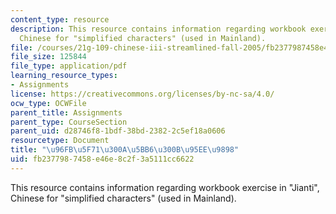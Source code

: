 ```yaml
---
content_type: resource
description: This resource contains information regarding workbook exercise in "Jianti",
  Chinese for "simplified characters" (used in Mainland).
file: /courses/21g-109-chinese-iii-streamlined-fall-2005/fb2377987458e46e8c2f3a5111cc6622_MIT21G_109F05_bjFFexerjt.pdf
file_size: 125844
file_type: application/pdf
learning_resource_types:
- Assignments
license: https://creativecommons.org/licenses/by-nc-sa/4.0/
ocw_type: OCWFile
parent_title: Assignments
parent_type: CourseSection
parent_uid: d28746f8-1bdf-38bd-2382-2c5ef18a0606
resourcetype: Document
title: "\u96FB\u5F71\u300A\u5BB6\u300B\u95EE\u9898"
uid: fb237798-7458-e46e-8c2f-3a5111cc6622
---
```

This resource contains information regarding workbook exercise in "Jianti", Chinese for "simplified characters" (used in Mainland).
